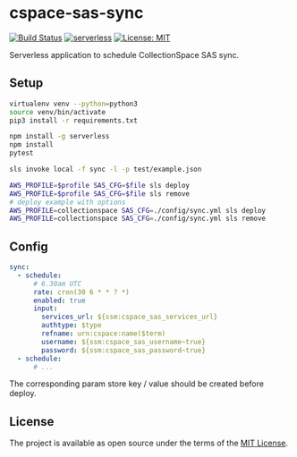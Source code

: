 # cspace-sas-sync

[![Build Status](https://travis-ci.com/mark-cooper/cspace-sas-sync.svg?branch=master)](https://travis-ci.com/mark-cooper/cspace-sas-sync) [![serverless](http://public.serverless.com/badges/v3.svg)](http://www.serverless.com) [![License: MIT](https://img.shields.io/badge/license-MIT-blue.svg)](http://opensource.org/licenses/MIT)

Serverless application to schedule CollectionSpace SAS sync.

## Setup

```bash
virtualenv venv --python=python3
source venv/bin/activate
pip3 install -r requirements.txt

npm install -g serverless
npm install
pytest

sls invoke local -f sync -l -p test/example.json

AWS_PROFILE=$profile SAS_CFG=$file sls deploy
AWS_PROFILE=$profile SAS_CFG=$file sls remove
# deploy example with options
AWS_PROFILE=collectionspace SAS_CFG=./config/sync.yml sls deploy
AWS_PROFILE=collectionspace SAS_CFG=./config/sync.yml sls remove
```

## Config

```yml
sync:
  - schedule:
      # 6.30am UTC
      rate: cron(30 6 * * ? *)
      enabled: true
      input:
        services_url: ${ssm:cspace_sas_services_url}
        authtype: $type
        refname: urn:cspace:name($term)
        username: ${ssm:cspace_sas_username~true}
        password: ${ssm:cspace_sas_password~true}
  - schedule:
      # ...
```

The corresponding param store key / value should be created before deploy.

## License

The project is available as open source under the terms of the [MIT License](http://opensource.org/licenses/MIT).
